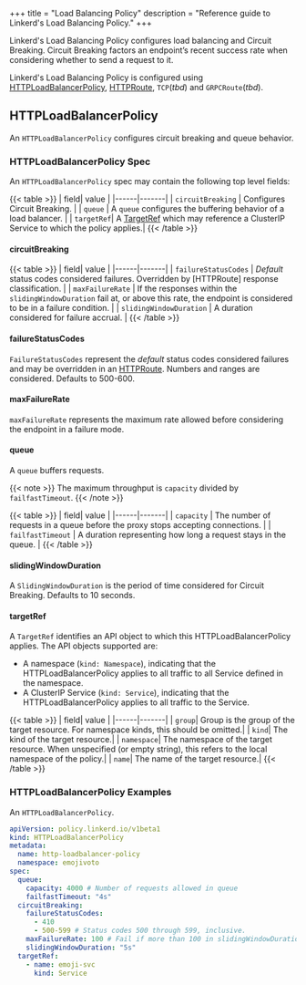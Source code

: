 +++
title = "Load Balancing Policy"
description = "Reference guide to Linkerd's Load Balancing Policy."
+++

Linkerd's Load Balancing Policy configures load balancing and Circuit Breaking. Circuit
Breaking factors an endpoint’s recent success rate when considering whether to send a request to it.

Linkerd's Load Balancing Policy is configured using [HTTPLoadBalancerPolicy],
[HTTPRoute](https://gateway-api.sigs.k8s.io/references/spec/#gateway.networking.k8s.io/v1beta1.HTTPRoute), `TCP`(_tbd_) and `GRPCRoute`(_tbd_).

## HTTPLoadBalancerPolicy

An `HTTPLoadBalancerPolicy` configures circuit breaking and queue behavior.

### HTTPLoadBalancerPolicy Spec

An `HTTPLoadBalancerPolicy` spec may contain the following top level fields:

{{< table >}}
| field| value |
|------|-------|
| `circuitBreaking` | Configures Circuit Breaking. |
| `queue` | A `queue` configures the buffering behavior of a load balancer. |
| `targetRef`| A [TargetRef](#targetref) which may reference a ClusterIP Service to which the policy applies.|
{{< /table >}}

#### circuitBreaking

{{< table >}}
| field| value |
|------|-------|
| `failureStatusCodes` | _Default_ status codes considered failures. Overridden by [HTTPRoute] response classification. |
| `maxFailureRate` | If the responses within the `slidingWindowDuration` fail at, or above this rate, the endpoint is considered to be in a failure condition. |
| `slidingWindowDuration` | A duration considered for failure accrual.  |
{{< /table >}}

#### failureStatusCodes

`FailureStatusCodes` represent the _default_ status codes considered failures and may be overridden in an
[HTTPRoute](https://gateway-api.sigs.k8s.io/references/spec/#gateway.networking.k8s.io/v1beta1.HTTPRoute). Numbers and ranges are considered. Defaults to 500-600.

#### maxFailureRate

`maxFailureRate` represents the maximum rate allowed before considering the endpoint in a failure mode.

#### queue

A `queue` buffers requests.

{{< note >}}
The maximum throughput is `capacity` divided by `failfastTimeout`.
{{< /note >}}

{{< table >}}
| field| value |
|------|-------|
| `capacity` | The number of requests in a queue before the proxy stops accepting connections. |
| `failfastTimeout` | A duration representing how long a request stays in the queue. |
{{< /table >}}

#### slidingWindowDuration

A `SlidingWindowDuration` is the period of time considered for Circuit Breaking. Defaults to 10 seconds.

#### targetRef

A `TargetRef` identifies an API object to which this HTTPLoadBalancerPolicy
applies. The API objects supported are:

- A namespace (`kind: Namespace`), indicating that the HTTPLoadBalancerPolicy
  applies to all traffic to all Service defined in the namespace.
- A ClusterIP Service (`kind: Service`), indicating that the HTTPLoadBalancerPolicy
  applies to all traffic to the Service.

{{< table >}}
| field| value |
|------|-------|
| `group`| Group is the group of the target resource. For namespace kinds, this should be omitted.|
| `kind`| The kind of the target resource.|
| `namespace`| The namespace of the target resource. When unspecified (or empty string), this refers to the local namespace of the policy.|
| `name`| The name of the target resource.|
{{< /table >}}

### HTTPLoadBalancerPolicy Examples

An `HTTPLoadBalancerPolicy`.

```yaml
apiVersion: policy.linkerd.io/v1beta1
kind: HTTPLoadBalancerPolicy
metadata:
  name: http-loadbalancer-policy
  namespace: emojivoto
spec:
  queue:
    capacity: 4000 # Number of requests allowed in queue
    failfastTimeout: "4s"
  circuitBreaking:
    failureStatusCodes:
      - 410
      - 500-599 # Status codes 500 through 599, inclusive.
    maxFailureRate: 100 # Fail if more than 100 in slidingWindowDuration fail 
    slidingWindowDuration: "5s"
  targetRef:
    - name: emoji-svc
      kind: Service
```

[HTTPLoadBalancerPolicy]: #httploadbalancerpolicy
[HTTPLoadBalancerPolicies]: #httploadbalancerpolicy
